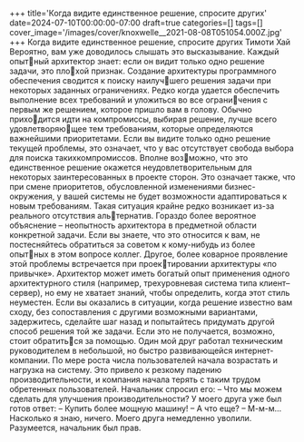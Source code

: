 +++
title='Когда видите единственное решение, спросите других'
date=2024-07-10T00:00:00-07:00
draft=true
categories=[]
tags=[]
cover_image='/images/cover/knoxwelle__2021-08-08T051054.000Z.jpg'
+++
Когда видите единственное 
решение, спросите других
Тимоти Хай
Вероятно, вам уже доводилось слышать это высказывание. Каждый опытный архитектор знает: если он видит только одно решение задачи, это плохой признак.
Создание архитектуры программного обеспечения сводится к поиску наилучшего решения задачи при некоторых заданных ограничениях. Редко когда
удается обеспечить выполнение всех требований и уложиться во все ограничения с первым же решением, которое пришло вам в голову. Обычно приходится идти на компромиссы, выбирая решение, лучше всего удовлетворяющее тем требованиям, которые определяются важнейшими приоритетами.
Если вы видите только одно решение текущей проблемы, это означает, что
у вас отсутствует свобода выбора для поиска такихкомпромиссов. Вполне возможно, что это единственное решение окажется неудовлетворительным для
некоторых заинтересованных в проекте сторон. Это означает также, что при
смене приоритетов, обусловленной изменениями бизнес-окружения, у вашей
системы не будет возможности адаптироваться к новым требованиям.
Такая ситуация крайне редко возникает из-за реального отсутствия альтернатив. Гораздо более вероятное объяснение – неопытность архитектора
в предметной области конкретной задачи. Если вы знаете, что это относится
к вам, не постесняйтесь обратиться за советом к кому-нибудь из более опытных в этом вопросе коллег.
Другое, более коварное проявление этой проблемы встречается при проектировании архитектуры «по привычке». Архитектор может иметь богатый
опыт применения одного архитектурного стиля (например, трехуровневая
система типа клиент–сервер), но ему не хватает знаний, чтобы определить,
когда этот стиль неуместен. Если вы оказались в ситуации, когда решение
известно вам сходу, без сопоставления с другими возможными вариантами,
задержитесь, сделайте шаг назад и попытайтесь придумать другой способ
решения той же задачи. Если это не получается, возможно, стоит обратиться за помощью.
Один мой друг работал техническим руководителем в небольшой, но быстро
развивающейся интернет-компании. По мере роста числа пользователей
начала возрастать и нагрузка на систему. Это привело к резкому падению
производительности, и компания начала терять с таким трудом обретенных
пользователей.
Начальник спросил его:
– Что мы можем сделать для улучшения производительности?
У моего друга уже был готов ответ:
– Купить более мощную машину!
– А что еще?
– М-м-м… Насколько я знаю, ничего.
Моего друга немедленно уволили. Разумеется, начальник был прав.